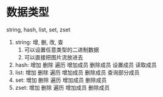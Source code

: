 # 数据类型
string, hash, list, set, zset
1. string: 增, 删, 改, 查
    1. 可以设置任意类型的二进制数据
    2. 可以直接把图片流放进去
2. hash: 增加 删除 遍历 增加成员 删除成员 设置成员 读取成员
3. list: 增加 删除 遍历 增加成员 删除成员 查询部分成员
4.  set: 增加 删除 遍历 增加成员 删除成员
5. zset: 增加 删除 遍历 增加成员 删除成员